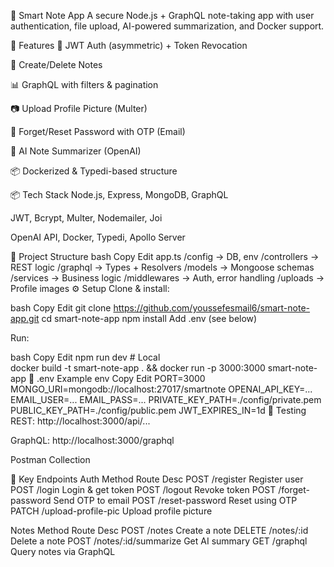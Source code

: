 🧠 Smart Note App
A secure Node.js + GraphQL note-taking app with user authentication, file upload, AI-powered summarization, and Docker support.

🚀 Features
🔐 JWT Auth (asymmetric) + Token Revocation

📝 Create/Delete Notes

📊 GraphQL with filters & pagination

📷 Upload Profile Picture (Multer)

🔁 Forget/Reset Password with OTP (Email)

🤖 AI Note Summarizer (OpenAI)

📦 Dockerized & Typedi-based structure

📦 Tech Stack
Node.js, Express, MongoDB, GraphQL

JWT, Bcrypt, Multer, Nodemailer, Joi

OpenAI API, Docker, Typedi, Apollo Server

📁 Project Structure
bash
Copy
Edit
app.ts
/config       → DB, env
/controllers  → REST logic
/graphql      → Types + Resolvers
/models       → Mongoose schemas
/services     → Business logic
/middlewares  → Auth, error handling
/uploads      → Profile images
⚙️ Setup
Clone & install:

bash
Copy
Edit
git clone https://github.com/youssefesmail6/smart-note-app.git
cd smart-note-app
npm install
Add .env (see below)

Run:

bash
Copy
Edit
npm run dev       # Local  
docker build -t smart-note-app . && docker run -p 3000:3000 smart-note-app
📄 .env Example
env
Copy
Edit
PORT=3000
MONGO_URI=mongodb://localhost:27017/smartnote
OPENAI_API_KEY=...
EMAIL_USER=...
EMAIL_PASS=...
PRIVATE_KEY_PATH=./config/private.pem
PUBLIC_KEY_PATH=./config/public.pem
JWT_EXPIRES_IN=1d
🧪 Testing
REST: http://localhost:3000/api/...

GraphQL: http://localhost:3000/graphql

Postman Collection

🔧 Key Endpoints
Auth
Method	Route	Desc
POST	/register	Register user
POST	/login	Login & get token
POST	/logout	Revoke token
POST	/forget-password	Send OTP to email
POST	/reset-password	Reset using OTP
PATCH	/upload-profile-pic	Upload profile picture

Notes
Method	Route	Desc
POST	/notes	Create a note
DELETE	/notes/:id	Delete a note
POST	/notes/:id/summarize	Get AI summary
GET	/graphql	Query notes via GraphQL

